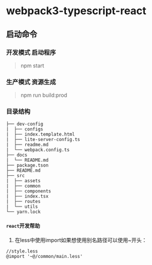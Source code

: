 # webpack3-typescript-react

## 启动命令

### 开发模式 启动程序

> npm start

### 生产模式 资源生成

> npm run build:prod

### 目录结构

```
├── dev-config
|  ├── configs
|  ├── index.template.html
|  ├── lite-server-config.ts
|  ├── readme.md
|  └── webpack.config.ts
├── docs
|  └── README.md
├── package.tson
├── README.md
├── src
|  ├── assets
|  ├── common
|  ├── components
|  ├── index.tsx
|  ├── routes
|  └── utils
└── yarn.lock
```

#### `react`开发帮助
1. 在less中使用import如果想使用别名路径可以使用~开头：
```
//style.less
@import '~@/common/main.less'
```
